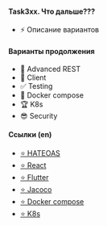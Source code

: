 #### Task3xx. Что дальше???

- <a hx-trigger="click,load delay:0s" hx-get="999/999">&#9889; Описание вариантов</a> 

#### Варианты продолжения

- <a hx-get="999/fin-t01">💯 Advanced REST</a> 
- <a hx-get="999/fin-t02">👀 Client</a> 
- <a hx-get="999/fin-t03">✅ Testing</a> 
- <a hx-get="999/fin-t04">🐳 Docker compose</a> 
- <a hx-get="999/fin-t05">🏆 K8s</a> 
- <a hx-get="999/fin-t06">😎 Security</a> 
               
#### Ссылки (en)

- <a href="https://docs.spring.io/spring-hateoas/docs/current/reference/html/"
                           target="_blank">&#11088; HATEOAS</a> 
- <a href="https://react.dev/reference/react" target="_blank">&#11088; React</a> 
- <a href="https://docs.flutter.dev/" target="_blank">&#11088; Flutter</a> 
- <a href="https://www.jacoco.org/jacoco/trunk/doc/" target="_blank">&#11088; Jacoco</a> 
- <a href="https://docs.docker.com/compose/" target="_blank">&#11088; Docker compose</a> 
- <a href="https://kubernetes.io/docs/home/" target="_blank">&#11088; K8s</a> 

